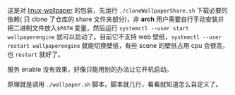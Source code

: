 这是对 [linux-wallpaper](https://github.com/Almamu/linux-wallpaperengine) 的包装，先运行 `./cloneWallpaperShare.sh` 下载必要的依赖\( 只 clone 了仓库的 share 文件夹部分\)，非 **arch** 用户需要自行手动安装并把二进制文件放入`$PATH` 变量，然后运行 `systemctl --user start wallpaperengine` 就可以启动了。目前它不支持 web 壁纸，`systemctl --user restart wallpaperengine` 就能切换壁纸，有些 scene 的壁纸占用 cpu 会很高，也 `restart` 就好了。

服务 enable 没有效果，好像只能用别的办法让它开机启动。

原理就是调用 `./wallpaper.sh` 脚本，脚本就几行，看看就知道怎么自定义了。
